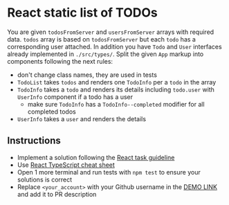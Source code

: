 # React static list of TODOs
You are given `todosFromServer` and `usersFromServer` arrays with required data.
`todos` array is based on `todosFromServer` but each `todo` has a corresponding
user attached. In addition you have `Todo` and `User` interfaces already
implemented in `./src/types/`. Split the given `App` markup into components
following the next rules:

- don't change class names, they are used in tests
- `TodoList` takes `todos` and renders one `TodoInfo` per a `todo` in the array
- `TodoInfo` takes a `todo` and renders its details including `todo.user` with
  `UserInfo` component if a todo has a user
  - make sure `TodoInfo` has a `TodoInfo--completed` modifier for all completed todos
- `UserInfo` takes a `user` and renders the details

## Instructions
- Implement a solution following the [React task guideline](https://github.com/mate-academy/react_task-guideline#react-tasks-guideline)
- Use [React TypeScript cheat sheet](https://mate-academy.github.io/fe-program/js/extra/react-typescript)
- Open 1 more terminal and run tests with `npm test` to ensure your solutions is correct
- Replace `<your_account>` with your Github username in the [DEMO LINK](https://<your_account>.github.io/react_static-list-of-todos/) and add it to PR description
